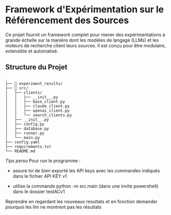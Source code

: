 # Framework d'Expérimentation sur le Référencement des Sources

Ce projet fournit un framework complet pour mener des expérimentations à grande échelle sur la manière dont les modèles de langage (LLMs) et les moteurs de recherche citent leurs sources. Il est conçu pour être modulaire, extensible et automatisé.

## Structure du Projet

```
.
├── 📂 experiment_results/
├── 📂 src/
│   ├── clients/
│   │   ├── __init__.py
│   │   ├── base_client.py
│   │   ├── claude_client.py
│   │   ├── openai_client.py
│   │   └── search_clients.py
│   ├── __init__.py
│   ├── config.py
│   ├── database.py
│   ├── runner.py
│   └── main.py
├── config.yaml
├── requirements.txt
└── README.md
```

*Tips perso*
Pour run le programme :
- assure toi de bien exporté les API keys avec les commandes indiqués dans le fichier API KEY v1

- utilise la commande python -m src.main (dans une invite powershell) dans le dossier testACv1


Reprendre en regardant les nouveaux resultats et en fonction demander pourquoi les llm ne montrent pas les résultats

